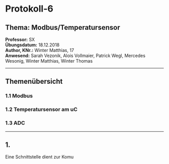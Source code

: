 # Protokoll-6
## Thema: Modbus/Temperatursensor
**Professor:** SX  
**Übungsdatum:** 18.12.2018  
**Author, KNr.:** Winter Matthias, 17  
**Anwesend:** Sarah Vezonik, Alois Vollmaier, Patrick Wegl, Mercedes Wesonig, Winter Matthias, Winter Thomas  

---

## Themenübersicht 
### 1.1 Modbus
### 1.2 Temperatursensor am uC
### 1.3 ADC


--- 

## 1. 
Eine Schnittstelle dient zur Komu
